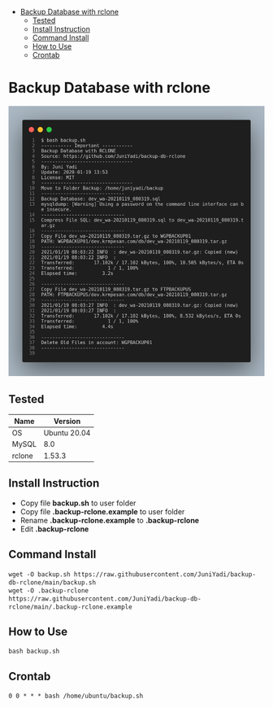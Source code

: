 - [Backup Database with rclone](#backup-database-with-rclone)
  - [Tested](#tested)
  - [Install Instruction](#install-instruction)
  - [Command Install](#command-install)
  - [How to Use](#how-to-use)
  - [Crontab](#crontab)

# Backup Database with rclone

![](output.png)

## Tested
| Name   | Version      |
|--------|--------------|
| OS     | Ubuntu 20.04 |
| MySQL  | 8.0          |
| rclone | 1.53.3       |

## Install Instruction

- Copy file **backup.sh** to user folder
- Copy file **.backup-rclone.example** to user folder
- Rename **.backup-rclone.example** to **.backup-rclone**
- Edit **.backup-rclone**

## Command Install

```
wget -O backup.sh https://raw.githubusercontent.com/JuniYadi/backup-db-rclone/main/backup.sh
wget -O .backup-rclone https://raw.githubusercontent.com/JuniYadi/backup-db-rclone/main/.backup-rclone.example
```

## How to Use

```
bash backup.sh
```

## Crontab

```
0 0 * * * bash /home/ubuntu/backup.sh
```